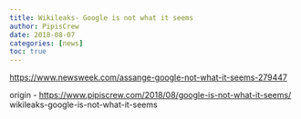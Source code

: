 ```yaml
---
title: Wikileaks- Google is not what it seems
author: PipisCrew
date: 2018-08-07
categories: [news]
toc: true
---
```


https://www.newsweek.com/assange-google-not-what-it-seems-279447

origin - https://www.pipiscrew.com/2018/08/google-is-not-what-it-seems/ wikileaks-google-is-not-what-it-seems